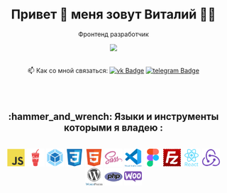 <div  id="header" align="center" >
 <h1>
  Привет 👋 меня зовут Виталий 👨‍💻
</h1>

<p>
  Фронтенд разработчик
</p>
<div>
 <img  src="https://media.giphy.com/media/KEZRMZ6NdioQvBbyRu/giphy.gif" width="300" />
 </div>
 <div id="badges">
  <br>
   <p font-size="1.7em"> <span >📫</span> Как со мной связаться:  <a href='https://wa.me/79260214140'><img src="https://img.shields.io/badge/whatsApp-darkgreen?logo=whatsApp&logoColor=white" alt="vk Badge"/></a> <a href='https://t.me/Yitala9b2'><img src="https://img.shields.io/badge/telegram-blue?logo=telegram&logoColor=white" alt="telegram Badge"/></a>
  </p>
  <br>
  <br>
  <h2> :hammer_and_wrench: Языки и инструменты которыми я владею : </h2>
  <br>
  <div>
  <img src="https://github.com/devicons/devicon/blob/master/icons/javascript/javascript-original.svg" title="JavaScript" alt="JavaScript" width="40" height="40"/>
   <img src="https://github.com/devicons/devicon/blob/master/icons/gulp/gulp-plain.svg" title="Gulp" alt="Gulp" width="40" height="40"/>
   <img src="https://github.com/devicons/devicon/blob/master/icons/webpack/webpack-original.svg" title="webpack" alt="webpack" width="40" height="40"/>
   <img src="https://github.com/devicons/devicon/blob/master/icons/css3/css3-original.svg" title="Css3" alt="Css3" width="40" height="40"/>
   <img src="https://github.com/devicons/devicon/blob/master/icons/html5/html5-original.svg" title="Html5" alt="Html5" width="40" height="40"/>
   <img src="https://github.com/devicons/devicon/blob/master/icons/sass/sass-original.svg" title="sass" alt="sass" width="40" height="40"/>
   <img src="https://github.com/devicons/devicon/blob/master/icons/vscode/vscode-original-wordmark.svg" title="vscode" alt="vscode" width="40" height="40"/>
   <img src="https://github.com/devicons/devicon/blob/master/icons/figma/figma-original.svg" title="figma" alt="figma" width="40" height="40"/>
   <img src="https://github.com/devicons/devicon/blob/master/icons/filezilla/filezilla-plain.svg" title="filezilla" alt="filezilla" width="40" height="40"/>
   <img src="https://github.com/devicons/devicon/blob/master/icons/react/react-original-wordmark.svg" title="react" alt="react" width="40" height="40"/>
   <img src="https://github.com/devicons/devicon/blob/master/icons/redux/redux-original.svg" title="redux" alt="redux" width="40" height="40"/>
   <img src="https://github.com/devicons/devicon/blob/master/icons/wordpress/wordpress-original.svg" title="wordpress" alt="wordpress" width="40" height="40"/>
   <img src="https://github.com/devicons/devicon/blob/master/icons/php/php-original.svg" title="PHP" alt="PHP" width="40" height="40"/>
   <img src="https://github.com/devicons/devicon/blob/master/icons/woocommerce/woocommerce-original.svg" title="woocommerce" alt="woocommerce" width="40" height="40"/>
  </div>
</div>
</div>


